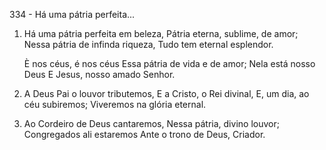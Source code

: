 334 - Há uma pátria perfeita...

1. Há uma pátria perfeita em beleza,
   Pátria eterna, sublime, de amor;
   Nessa pátria de infinda riqueza,
   Tudo tem eternal esplendor.

   È nos céus, é nos céus
   Essa pátria de vida e de amor;
   Nela está nosso Deus
   E Jesus, nosso amado Senhor.

2. A Deus Pai o louvor tributemos,
   E a Cristo, o Rei divinal,
   E, um dia, ao céu subiremos;
   Viveremos na glória eternal.

3. Ao Cordeiro de Deus cantaremos,
   Nessa pátria, divino louvor;
   Congregados ali estaremos
   Ante o trono de Deus, Criador.
